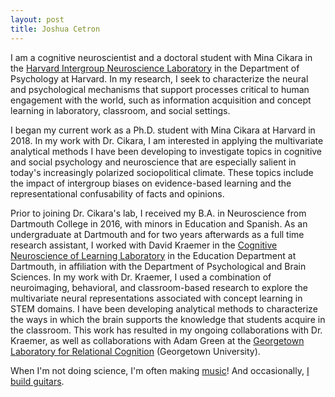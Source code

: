 ```yaml
---
layout: post
title: Joshua Cetron
---
```


I am a cognitive neuroscientist and a doctoral student with Mina Cikara in the [Harvard Intergroup Neuroscience Laboratory](http://www.intergroupneurosciencelaboratory.com/) in the Department of Psychology at Harvard. In my research, I seek to characterize the neural and psychological mechanisms that support processes critical to human engagement with the world, such as information acquisition and concept learning in laboratory, classroom, and social settings.

I began my current work as a Ph.D. student with Mina Cikara at Harvard in 2018. In my work with Dr. Cikara, I am interested in applying the multivariate analytical methods I have been developing to investigate topics in cognitive and social psychology and neuroscience that are especially salient in today's increasingly polarized sociopolitical climate. These topics include the impact of intergroup biases on evidence-based learning and the representational confusability of facts and opinions.

Prior to joining Dr. Cikara's lab, I received my B.A. in Neuroscience from Dartmouth College in 2016, with minors in Education and Spanish. As an undergraduate at Dartmouth and for two years afterwards as a full time research assistant, I worked with David Kraemer in the [Cognitive Neuroscience of Learning Laboratory](https://sites.dartmouth.edu/kraemerlab/) in the Education Department at Dartmouth, in affiliation with the Department of Psychological and Brain Sciences. In my work with Dr. Kraemer, I used a combination of neuroimaging, behavioral, and classroom-based research to explore the multivariate neural representations associated with concept learning in STEM domains. I have been developing analytical methods to characterize the ways in which the brain supports the knowledge that students acquire in the classroom. This work has resulted in my ongoing collaborations with Dr. Kraemer, as well as collaborations with Adam Green at the [Georgetown Laboratory for Relational Cognition](http://cng.georgetown.edu/home) (Georgetown University).

When I'm not doing science, I'm often making [music](https://soundcloud.com/josh_cetron)! And occasionally, [I build guitars](https://www.facebook.com/jscguitars/).
